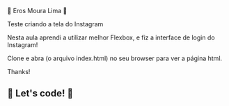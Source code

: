 🤖 Eros Moura Lima 🚀

Teste criando a tela do Instagram 

Nesta aula aprendi a utilizar melhor Flexbox, e fiz a interface de login do Instagram! 

Clone e abra (o arquivo index.html) no seu browser para ver a página html.

Thanks!

## 🚀 Let's code! 🤖
